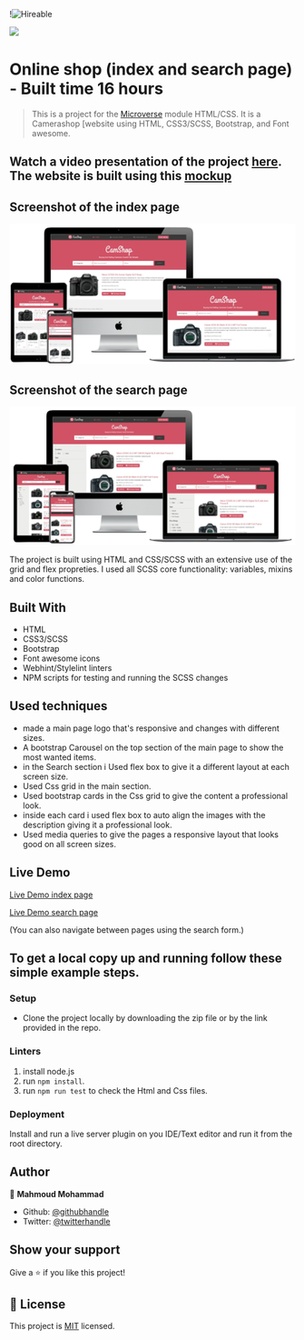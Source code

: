 !![Hireable](https://img.shields.io/badge/Hireable-yes-success)

![](https://img.shields.io/badge/-Microverse%20projects-blueviolet)
# Online shop (index and search page) - Built time 16 hours

> This is a project for the [Microverse](https://www.microverse.org) module HTML/CSS. It is a Camerashop [website using HTML, CSS3/SCSS, Bootstrap, and Font awesome.

## Watch a video presentation of the project [here](https://www.loom.com/share/277d684f83bb4885a067be4ae40a20fe). The website is built using this [mockup](https://www.behance.net/gallery/24796463/ZATTIX)

## Screenshot of the index page

![screenshot](./assets/readme-img/app-screenshot-index.png)

## Screenshot of the search page

![screenshot](./assets/readme-img/app-screenshot-search.png)

The project is built using HTML and CSS/SCSS with an extensive use of the grid and flex propreties. I used all SCSS core functionality: variables, mixins and color functions.

## Built With

- HTML
- CSS3/SCSS
- Bootstrap
- Font awesome icons
- Webhint/Stylelint linters
- NPM scripts for testing and running the SCSS changes

## Used techniques
 
- made a main page logo that's responsive and changes with different sizes.
- A bootstrap Carousel on the top section of the main page to show the most wanted items.
- in the Search section i Used flex box to give it a different layout at each screen size.
- Used Css grid in the main section.
- Used bootstrap cards in the Css grid to give the content a professional look.
- inside each card i used flex box to auto align the images with the description giving it a professional look.
- Used media queries to give the pages a responsive layout that looks good on all screen sizes.

## Live Demo

[Live Demo index page](https://raw.githack.com/mahmoud717/HTML-CSS-capstone-project-Online-shop/development-branch/index.html)

[Live Demo search page](https://raw.githack.com/mahmoud717/HTML-CSS-capstone-project-Online-shop/development-branch/search.html)

(You can also navigate between pages using the  search form.)

## To get a local copy up and running follow these simple example steps.

### Setup

- Clone the project locally by downloading the zip file or by the  link provided in the repo.

### Linters
1. install node.js
2. run `npm install`.
3. run `npm run test` to check the Html and Css files.

### Deployment

Install and run a live server plugin on you IDE/Text editor and run it from the root directory.

## Author

👤 **Mahmoud Mohammad**

- Github: [@githubhandle](https://github.com/mahmoud717)
- Twitter: [@twitterhandle](https://twitter.com/mahmoud26369406)

## Show your support

Give a ⭐️ if you like this project!

## 📝 License

This project is [MIT](lic.url) licensed.
